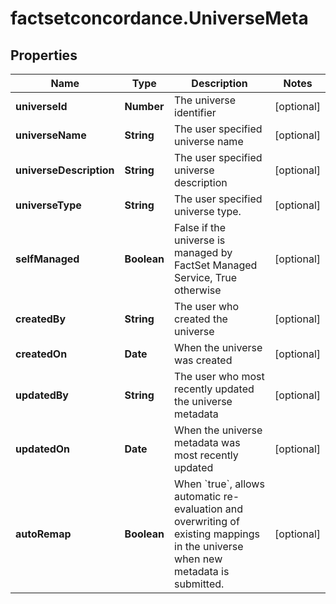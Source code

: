 # factsetconcordance.UniverseMeta

## Properties

Name | Type | Description | Notes
------------ | ------------- | ------------- | -------------
**universeId** | **Number** | The universe identifier | [optional] 
**universeName** | **String** | The user specified universe name | [optional] 
**universeDescription** | **String** | The user specified universe description | [optional] 
**universeType** | **String** | The user specified universe type. | [optional] 
**selfManaged** | **Boolean** | False if the universe is managed by FactSet Managed Service, True otherwise | [optional] 
**createdBy** | **String** | The user who created the universe | [optional] 
**createdOn** | **Date** | When the universe was created | [optional] 
**updatedBy** | **String** | The user who most recently updated the universe metadata | [optional] 
**updatedOn** | **Date** | When the universe metadata was most recently updated | [optional] 
**autoRemap** | **Boolean** | When &#x60;true&#x60;, allows automatic re-evaluation and overwriting of existing mappings in the universe when new metadata is submitted. | [optional] 


